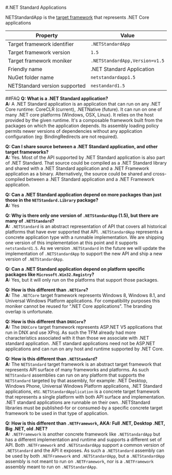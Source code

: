 ﻿#.NET Standard Applications

NETStandardApp is the [target framework](https://docs.nuget.org/Create/TargetFrameworks) that represents .NET Core applications

Property | Value
---------|---------
Target framework identifier | `.NETStandardApp`
Target framework version | `1.5`
Target framework moniker | `.NETStandardApp,Version=v1.5`
Friendly name | .NET Standard Application
NuGet folder name | `netstandardapp1.5`
NETStandard version supported | `nestandard1.5`

##FAQ
**Q: What is a .NET Standard application?**  
**A:** A .NET Standard application is an application that can run on any .NET Core runtime: CoreCLR (current), .NETNative (future). It can run on one of many .NET core platforms (Windows, OSX, Linux).  It relies on the host provided by the given runtime.  It's a composable framework built from the packages on which the application depends.  Its assembly loading policy permits newer versions of dependencies without any application configuration (eg: BindingRedirects are not required).

**Q: Can I share source between a .NET Standard application, and other target frameworks?**  
**A:** Yes.  Most of the API supported by .NET Standard application is also part of .NET Standard.  That source could be compiled as a .NET Standard library and shared with a .NET Standard application and a .NET Framework application as a binary.  Alternatively, the source could be shared and cross-compiled between a .NET Standard application and a .NET Framework application.

**Q: Can a .NET Standard application depend on more packages than just those in the `NETStandard.Library` package?**  
**A:** Yes

**Q: Why is there only one version of `.NETStandardApp` (1.5), but there are many of `.NETStandard`?**  
**A:** `.NETStandard` is an abstract representation of API that covers all historical platforms that have ever supported that API.  `.NETStandardApp` represents a concrete application type with a runnable implementation.  We are shipping one version of this implementation at this point and it supports `netstandard1.5`.  As we version `.NETStandard` in the future we will update the implementation of `.NETStandardApp` to support the new API and ship a new version of `.NETStandardApp`.

**Q: Can a .NET Standard application depend on platform specific packages like `Microsoft.Win32.Registry`?**  
**A:** Yes, but it will only run on the platforms that support those packages.

**Q: How is this different than `.NETCore`?**  
**A:** The `.NETCore` target framework represents Windows 8, Windows 8.1, and Universal Windows Platform applications.  For compatibility purposes this moniker cannot be reused for “.NET Core applications”.  The branding overlap is unfortunate.

**Q: How is this different than `DNXCore`?**  
**A:** The `DNXCore` target framework represents ASP.NET V5 applications that run in DNX and use XProj.  As such the TFM already had more characteristics associated with it than those we associate with .NET standard application.  .NET standard applications need not be ASP.NET applications and can run on any host and runtime supported by .NET Core.

**Q: How is this different than `.NETStandard`?**  
**A:** The `NETStandard` target framework is an abstract target framework that represents API surface of many frameworks and platforms.  As such `NETStandard` assemblies can run on any platform that supports the `NETStandard` targeted by that assembly, for example: .NET Desktop, Windows Phone, Universal Windows Platform applications, .NET Standard applications, etc.  `NETStandardApplication` is a concrete target framework that represents a single platform with both API surface and implementation.  .NET standard applications are runnable on their own.  .NETStandard libraries must be published-for or consumed-by a specific concrete target framework to be used in that type of application.

**Q: How is this different than `.NETFramework`, AKA: Full .NET, Desktop .NET, Big .NET, old .NET?**  
**A:** `.NETFramework` is another concrete framework like `.NETStandardApp` but has a different implementation and runtime and supports a different set of API.  Both `.NETFramework` and `.NETStandardApp` support a common version of `.NETStandard` and the API it exposes.  As such a `.NETStandard` assembly can be used by both `.NETFramework` and `.NETStandardApp`, but a `.NETStandardApp` assembly is not meant to run on `.NETFramework`, nor is a `.NETFramework` assembly meant to run on `.NETStandardApp`.